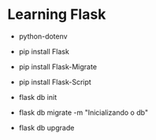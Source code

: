 # Learning Flask

- python-dotenv
- pip install Flask
- pip install Flask-Migrate
- pip install Flask-Script

- flask db init
- flask db migrate -m "Inicializando o db"
- flask db upgrade
